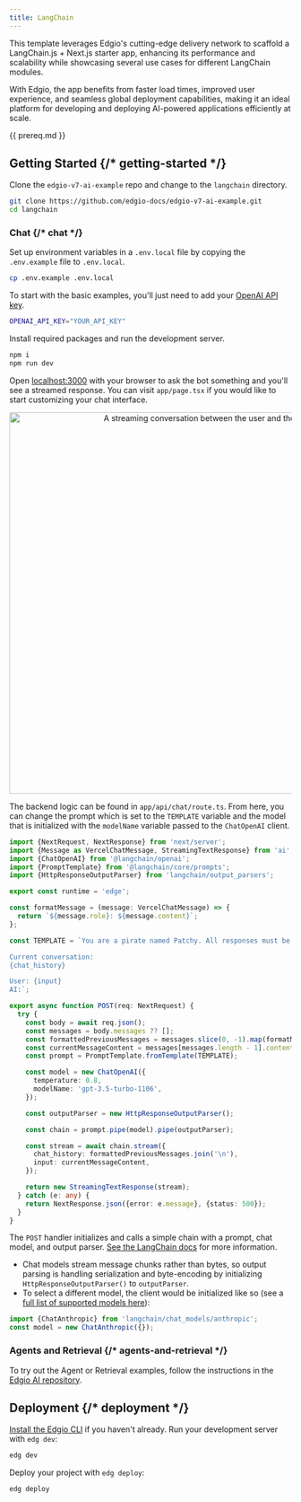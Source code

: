 ```yaml
---
title: LangChain
---
```


This template leverages Edgio's cutting-edge delivery network to scaffold a LangChain.js + Next.js starter app, enhancing its performance and scalability while showcasing several use cases for different LangChain modules.

With Edgio, the app benefits from faster load times, improved user experience, and seamless global deployment capabilities, making it an ideal platform for developing and deploying AI-powered applications efficiently at scale.

{{ prereq.md }}

## Getting Started {/* getting-started */}

Clone the `edgio-v7-ai-example` repo and change to the `langchain` directory.

```bash
git clone https://github.com/edgio-docs/edgio-v7-ai-example.git
cd langchain
```

### Chat {/* chat */}

Set up environment variables in a `.env.local` file by copying the `.env.example` file to `.env.local`.

```bash
cp .env.example .env.local
```

To start with the basic examples, you'll just need to add your [OpenAI API key](https://help.openai.com/en/articles/4936850-where-do-i-find-my-api-key).

```bash
OPENAI_API_KEY="YOUR_API_KEY"
```

Install required packages and run the development server.

```bash
npm i
npm run dev
```

Open [localhost:3000](http://localhost:3000) with your browser to ask the bot something and you'll see a streamed response. You can visit `app/page.tsx` if you would like to start customizing your chat interface.

<p align="center">
  <img
    width="680px"
    src="https://github.com/langchain-ai/langchain-nextjs-template/blob/main/public/images/chat-conversation.png?raw=true"
    alt="A streaming conversation between the user and the AI"
    loading="lazy"
  />
</p>

The backend logic can be found in `app/api/chat/route.ts`. From here, you can change the prompt which is set to the `TEMPLATE` variable and the model that is initialized with the `modelName` variable passed to the `ChatOpenAI` client.

```ts filename="app/api/chat/route.ts"
import {NextRequest, NextResponse} from 'next/server';
import {Message as VercelChatMessage, StreamingTextResponse} from 'ai';
import {ChatOpenAI} from '@langchain/openai';
import {PromptTemplate} from '@langchain/core/prompts';
import {HttpResponseOutputParser} from 'langchain/output_parsers';

export const runtime = 'edge';

const formatMessage = (message: VercelChatMessage) => {
  return `${message.role}: ${message.content}`;
};

const TEMPLATE = `You are a pirate named Patchy. All responses must be extremely verbose and in pirate dialect.

Current conversation:
{chat_history}

User: {input}
AI:`;

export async function POST(req: NextRequest) {
  try {
    const body = await req.json();
    const messages = body.messages ?? [];
    const formattedPreviousMessages = messages.slice(0, -1).map(formatMessage);
    const currentMessageContent = messages[messages.length - 1].content;
    const prompt = PromptTemplate.fromTemplate(TEMPLATE);

    const model = new ChatOpenAI({
      temperature: 0.8,
      modelName: 'gpt-3.5-turbo-1106',
    });

    const outputParser = new HttpResponseOutputParser();

    const chain = prompt.pipe(model).pipe(outputParser);

    const stream = await chain.stream({
      chat_history: formattedPreviousMessages.join('\n'),
      input: currentMessageContent,
    });

    return new StreamingTextResponse(stream);
  } catch (e: any) {
    return NextResponse.json({error: e.message}, {status: 500});
  }
}
```

The `POST` handler initializes and calls a simple chain with a prompt, chat model, and output parser. [See the LangChain docs](https://js.langchain.com/docs/guides/expression_language/cookbook#prompttemplate--llm--outputparser) for more information.
- Chat models stream message chunks rather than bytes, so output parsing is handling serialization and byte-encoding by initializing `HttpResponseOutputParser()` to `outputParser`.
- To select a different model, the client would be initialized like so (see a [full list of supported models here](https://js.langchain.com/docs/modules/model_io/models/)):

```ts
import {ChatAnthropic} from 'langchain/chat_models/anthropic';
const model = new ChatAnthropic({});
```

### Agents and Retrieval {/* agents-and-retrieval */}

To try out the Agent or Retrieval examples, follow the instructions in the [Edgio AI repository](https://github.com/Edgio/edgio-ai).

## Deployment {/* deployment */}

[Install the Edgio CLI](https://docs.edg.io/guides/v7/develop/cli) if you haven't already. Run your development server with `edg dev`:

```bash
edg dev
```

Deploy your project with `edg deploy`:

```bash
edg deploy
```

